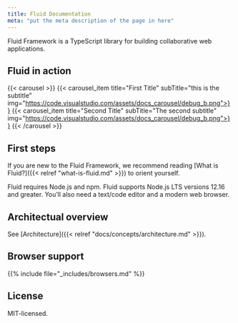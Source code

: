 ```yaml
---
title: Fluid Documentation
meta: "put the meta description of the page in here"
---
```



Fluid Framework is a TypeScript library for building collaborative web applications.

## Fluid in action

{{< carousel >}}
{{< carousel_item title="First Title" subTitle="this is the subtitle" img="https://code.visualstudio.com/assets/docs_carousel/debug_b.png">}}
{{< carousel_item title="Second Title" subTitle="The second subtitle" img="https://code.visualstudio.com/assets/docs_carousel/debug_b.png">}}
{{< /carousel >}}


## First steps

If you are new to the Fluid Framework, we recommend reading [What is Fluid?]({{< relref "what-is-fluid.md" >}}) to
orient yourself.

Fluid requires Node.js and npm. Fluid supports Node.js LTS versions 12.16 and greater. You’ll also need a text/code
editor and a modern web browser.


## Architectual overview

See [Architecture]({{< relref "docs/concepts/architecture.md" >}}).


## Browser support

{{% include file="_includes/browsers.md" %}}


## License

MIT-licensed.
